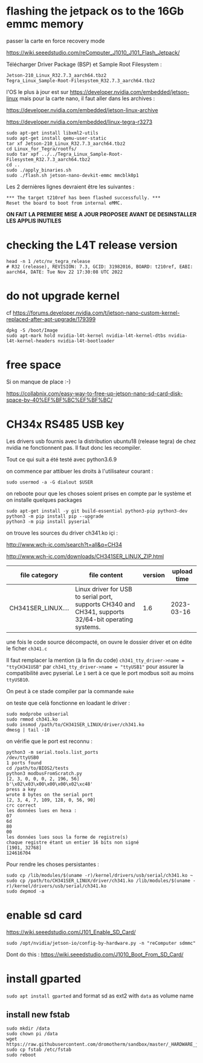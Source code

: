 
# flashing the jetpack os to the 16Gb emmc memory

passer la carte en force recovery mode

https://wiki.seeedstudio.com/reComputer_J1010_J101_Flash_Jetpack/

Télécharger Driver Package (BSP) et Sample Root Filesystem :

```
Jetson-210_Linux_R32.7.3_aarch64.tbz2
Tegra_Linux_Sample-Root-Filesystem_R32.7.3_aarch64.tbz2
```
l'OS le plus à jour est sur https://developer.nvidia.com/embedded/jetson-linux mais pour la carte nano, il faut aller dans les archives :

https://developer.nvidia.com/embedded/jetson-linux-archive

https://developer.nvidia.com/embedded/linux-tegra-r3273

```
sudo apt-get install libxml2-utils
sudo apt-get install qemu-user-static
tar xf Jetson-210_Linux_R32.7.3_aarch64.tbz2
cd Linux_for_Tegra/rootfs/
sudo tar xpf ../../Tegra_Linux_Sample-Root-Filesystem_R32.7.3_aarch64.tbz2
cd ..
sudo ./apply_binaries.sh
sudo ./flash.sh jetson-nano-devkit-emmc mmcblk0p1
```
Les 2 dernières lignes devraient être les suivantes :
```
*** The target t210ref has been flashed successfully. ***
Reset the board to boot from internal eMMC.
```

**ON FAIT LA PREMIERE MISE A JOUR PROPOSEE AVANT DE DESINSTALLER LES APPLIS INUTILES**

# checking the L4T release version
```
head -n 1 /etc/nv_tegra_release
# R32 (release), REVISION: 7.3, GCID: 31982016, BOARD: t210ref, EABI: aarch64, DATE: Tue Nov 22 17:30:08 UTC 2022
```

# do not upgrade kernel

cf https://forums.developer.nvidia.com/t/jetson-nano-custom-kernel-replaced-after-apt-upgrade/179399
```
dpkg -S /boot/Image
sudo apt-mark hold nvidia-l4t-kernel nvidia-l4t-kernel-dtbs nvidia-l4t-kernel-headers nvidia-l4t-bootloader
```

# free space

Si on manque de place :-)

https://collabnix.com/easy-way-to-free-up-jetson-nano-sd-card-disk-space-by-40%EF%BF%BC%EF%BF%BC/

# CH34x RS485 USB key

Les drivers usb fournis avec la distribution ubuntu18 (release tegra) de chez nvidia ne fonctionnent pas. Il faut donc les recompiler.

Tout ce qui suit a été testé avec python3.6.9

on commence par attibuer les droits à l'utilisateur courant :
```
sudo usermod -a -G dialout $USER
```
on reboote pour que les choses soient prises en compte par le système et on installe quelques packages
```
sudo apt-get install -y git build-essential python3-pip python3-dev
python3 -m pip install pip --upgrade
python3 -m pip install pyserial
```
on trouve les sources du driver ch341.ko içi :

http://www.wch-ic.com/search?t=all&q=CH34

http://www.wch-ic.com/downloads/CH341SER_LINUX_ZIP.html

file category	|file content	|version	|upload time
--|--|--|--
CH341SER_LINUX....	|Linux driver for USB to serial port, supports CH340 and CH341, supports 32/64-bit operating systems.	|1.6	|2023-03-16

une fois le code source décompacté, on ouvre le dossier driver et on édite le ficher `ch341.c`

Il faut remplacer la mention (à la fin du code) `ch341_tty_driver->name = "ttyCH341USB"` par `ch341_tty_driver->name = "ttyUSB1"` pour assurer la compatibilité avec pyserial. Le `1` sert à ce que le port modbus soit au moins `ttyUSB10`.

On peut à ce stade compiler par la commande `make`

on teste que celà fonctionne en loadant le driver :
```
sudo modprobe usbserial
sudo rmmod ch341.ko
sudo insmod /path/to/CH341SER_LINUX/driver/ch341.ko
dmesg | tail -10
```

on vérifie que le port est reconnu :
```
python3 -m serial.tools.list_ports
/dev/ttyUSB0
1 ports found
cd /path/to/BIOS2/tests
python3 modbusFromScratch.py
[2, 3, 0, 0, 0, 2, 196, 56]
b'\x02\x03\x00\x00\x00\x02\xc48'
press a key
wrote 8 bytes on the serial port
[2, 3, 4, 7, 109, 128, 0, 56, 90]
crc correct
les données lues en hexa :
07
6d
80
00
les données lues sous la forme de registre(s)
chaque registre étant un entier 16 bits non signé
[1901, 32768]
124616704
```
Pour rendre les choses persistantes :
```
sudo cp /lib/modules/$(uname -r)/kernel/drivers/usb/serial/ch341.ko ~
sudo cp /path/to/CH341SER_LINUX/driver/ch341.ko /lib/modules/$(uname -r)/kernel/drivers/usb/serial/ch341.ko
sudo depmod -a
```

# enable sd card

https://wiki.seeedstudio.com/J101_Enable_SD_Card/

`sudo /opt/nvidia/jetson-io/config-by-hardware.py -n "reComputer sdmmc"`

Dont do this : https://wiki.seeedstudio.com/J1010_Boot_From_SD_Card/

# install gparted

`sudo apt install gparted` and format sd as ext2 with `data` as volume name 

## install new fstab
```
sudo mkdir /data
sudo chown pi /data
wget https://raw.githubusercontent.com/dromotherm/sandbox/master/_HARDWARE_jetson/fstab
sudo cp fstab /etc/fstab
sudo reboot
```
